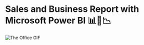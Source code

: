 # Sales and Business Report with Microsoft Power BI 📊💼📉

![The Office GIF](https://media.giphy.com/media/3oEjI6SIIHBdRxXI40/giphy.gif)

